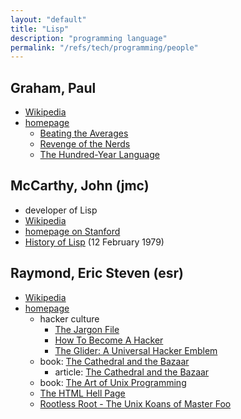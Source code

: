 ```yaml
---
layout: "default"
title: "Lisp"
description: "programming language"
permalink: "/refs/tech/programming/people"
---
```


## Graham, Paul

- [Wikipedia](https://en.wikipedia.org/wiki/Paul_Graham_(programmer))
- [homepage](http://www.paulgraham.com/)
    - [Beating the Averages](http://www.paulgraham.com/avg.html)
    - [Revenge of the Nerds](http://www.paulgraham.com/icad.html)
    - [The Hundred-Year Language](http://www.paulgraham.com/hundred.html)

## McCarthy, John (jmc)

- developer of Lisp
- [Wikipedia](https://en.wikipedia.org/wiki/John_McCarthy_(computer_scientist))
- [homepage on Stanford](http://www-formal.stanford.edu/jmc/)
- [History of Lisp](http://www-formal.stanford.edu/jmc/history/lisp/lisp.html) (12 February 1979)

## Raymond, Eric Steven (esr)

- [Wikipedia](https://en.wikipedia.org/wiki/Eric_S._Raymond)
- [homepage](http://www.catb.org/esr/)
    - hacker culture
        - [The Jargon File](http://www.catb.org/~esr/jargon/html/index.html)
        - [How To Become A Hacker](http://www.catb.org/~esr/faqs/hacker-howto.html)
        - [The Glider: A Universal Hacker Emblem](http://www.catb.org/~esr/hacker-emblem/)
    - book: [The Cathedral and the Bazaar](http://catb.org/~esr/writings/cathedral-bazaar/index.html)
        - article: [The Cathedral and the Bazaar](http://catb.org/~esr/writings/cathedral-bazaar/cathedral-bazaar/)
    - book: [The Art of Unix Programming](http://catb.org/~esr/writings/taoup/)
    - [The HTML Hell Page](http://catb.org/~esr/html-hell.html)
    - [Rootless Root - The Unix Koans of Master Foo](http://www.catb.org/~esr/writings/unix-koans/)